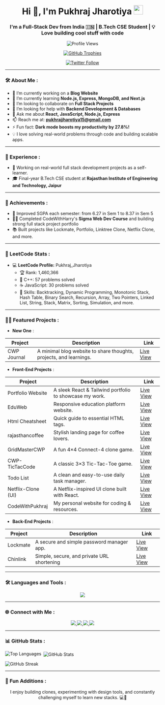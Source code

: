 <h1 align="center">
  Hi 👋, I'm Pukhraj Jharotiya
  <img src="https://media.giphy.com/media/hvRJCLFzcasrR4ia7z/giphy.gif" width="30px"/>
</h1>
<h3 align="center">I'm a Full-Stack Dev from India 🇮🇳 | B.Tech CSE Student | 💡 Love building cool stuff with code</h3>

<p align="center">
  <img src="https://komarev.com/ghpvc/?username=Student-Pukhraj&label=Profile%20views&color=0e75b6&style=flat" alt="Profile Views" />
</p>

<p align="center">
  <a href="https://github.com/Student-Pukhraj">
    <img src="https://github-profile-trophy.vercel.app/?username=Student-Pukhraj&theme=radical&no-frame=true&column=3" alt="GitHub Trophies" />
  </a>
</p>

<p align="center">
  <a href="https://x.com/pukhraj_jharotiya" target="_blank">
    <img src="https://img.shields.io/twitter/follow/pukhraj_jharotiya?logo=twitter&style=for-the-badge" alt="Twitter Follow" />
  </a>
</p>

---

### 🛠 About Me :
- 🔭 I’m currently working on a **Blog Website**
- 🌱 I’m currently learning **Node.js, Express, MongoDB, and Next.js**
- 👯 I’m looking to collaborate on **Full Stack Projects**
- 🤝 I’m looking for help with **Backend Development & Databases**
- 💬 Ask me about **React, JavaScript, Node.js, Express**
- 📫 Reach me at: **pukhrajjharotiya15@gmail.com**
- ⚡ Fun fact: **Dark mode boosts my productivity by 27.8%!**
- 💡 I love solving real-world problems through code and building scalable apps.

---

### 💼 Experience :
- 🧠 Working on real-world full stack development projects as a self-learner.
- 🎓 Final-year B.Tech CSE student at **Rajasthan Institute of Engineering and Technology, Jaipur**

---

### 🌟 Achievements :
- 🎯 Improved SGPA each semester: from 6.27 in Sem 1 to 8.37 in Sem 5
- 🧑‍💻 Completed CodeWithHarry's **Sigma Web Dev Course** and building strong full stack project portfolio
- 📚 Built projects like Lockmate, Portfolio, Linktree Clone, Netflix Clone, and more.

---

### 🚀 LeetCode Stats : 
- 💻 **LeetCode Profile:** Pukhraj_Jharotiya  
  - 🏆 Rank: 1,460,366  
  - 📝 C++: 57 problems solved  
  - ☕ JavaScript: 30 problems solved  
  - 🧠 Skills: Backtracking, Dynamic Programming, Monotonic Stack, Hash Table, Binary Search, Recursion, Array, Two Pointers, Linked List, String, Stack, Matrix, Sorting, Simulation, and more.
---

### 🧑‍💻 Featured Projects :

- **New One** :

| Project | Description | Link |
|---------|-------------|------|
| CWP Journal | A minimal blog website to share thoughts, projects, and learnings. | <a href="https://cwp-journal.vercel.app/" target="_blank">Live View</a> |

- **Front-End Projects** : 

| Project | Description | Link |
|---------|-------------|------|
| Portfolio Website | A sleek React & Tailwind portfolio to showcase my work. | <a href="https://cwp-pukhrajportfolio.netlify.app/" target="_blank">Live View</a> |
| EduWeb | Responsive education platform website. | <a href="https://cwp-eduweb.netlify.app/" target="_blank">Live View</a> |
| Html Cheatsheet | Quick guide to essential HTML tags. | <a href="https://cwp-html.netlify.app/" target="_blank">Live View</a> |
| rajasthancoffee | Stylish landing page for coffee lovers. | <a href="https://cwp-rajasthancoffee.netlify.app/" target="_blank">Live View</a> |
| GridMasterCWP | A fun 4×4 Connect-4 clone game. | <a href="https://cwp-gridmaster.netlify.app/" target="_blank">Live View</a> |
| CWP-TicTacCode | A classic 3×3 Tic-Tac-Toe game. | <a href="https://cwp-tictaccode.netlify.app/" target="_blank">Live View</a> |
| Todo List | A clean and easy-to-use daily task manager. | <a href="https://cwp-todo.netlify.app/" target="_blank">Live View</a> |
| Netflix-Clone (UI) | A Netflix-inspired UI clone built with React. | <a href="https://cwp-net-flix.netlify.app/" target="_blank">Live View</a> |
| CodeWithPukhraj | My personal website for coding & resources. | <a href="https://codewithpukhraj.netlify.app/" target="_blank">Live View</a> |

- **Back-End Projects** : 

| Project | Description | Link |
|---------|-------------|------|
| Lockmate | A secure and simple password manager app. | <a href="https://cwp-lockmate.vercel.app/" target="_blank">Live View</a> |
| Chinlink | Simple, secure, and private URL shortening | <a href="https://cwp-chinlink.vercel.app/" target="_blank">Live View</a> |
---

### 🛠 Languages and Tools :
<p align="center">
<a href="https://skillicons.dev">
    <img src="https://skillicons.dev/icons?i=c,cpp,html,css,bootstrap,tailwind,js,babel,react,vite,express,nodejs,nextjs,mongodb,postman,wordpress,visualstudio,figma&perline=10" />
</a>
</p>

---

### 🌐 Connect with Me :
<p align="center">
  <a href="https://github.com/Student-Pukhraj/Student-Pukhraj/">
    <img src="https://skillicons.dev/icons?i=github" />
  </a>
  <a href="https://www.linkedin.com/in/pukhraj-jharotiya-b44287287/">
    <img src="https://skillicons.dev/icons?i=linkedin" />
  </a>
  <a href="https://www.instagram.com/__chintu_chronicles__/">
    <img src="https://skillicons.dev/icons?i=instagram" />
  </a>
  <a href="https://x.com/Pukhrajjharotiy">
    <img src="https://skillicons.dev/icons?i=twitter" />
  </a>
</p>

---

### 📊 GitHub Stats :
<p align="center">
  <img align="left" src="https://github-readme-stats.vercel.app/api/top-langs/?username=Student-Pukhraj&layout=compact&theme=radical" alt="Top Languages"/>
</p>

<p>&nbsp;<img align="center" src="https://github-readme-stats.vercel.app/api?username=Student-Pukhraj&show_icons=true&locale=en&theme=radical" alt="GitHub Stats"/></p>

<p><img align="center" src="https://github-readme-streak-stats.herokuapp.com/?user=Student-Pukhraj&theme=radical" alt="GitHub Streak"/></p>

---

### 🎨 Fun Additions :
<p align="center">
  I enjoy building clones, experimenting with design tools, and constantly challenging myself to learn new stacks. 💻🌱
</p>
